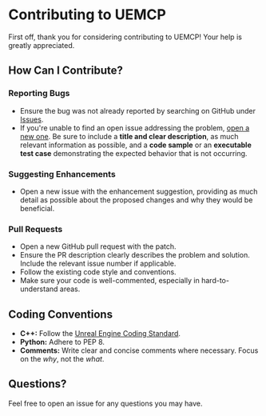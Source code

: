 # Contributing to UEMCP

First off, thank you for considering contributing to UEMCP! Your help is greatly appreciated.

## How Can I Contribute?

### Reporting Bugs

- Ensure the bug was not already reported by searching on GitHub under [Issues](https://github.com/atomantic/UEMCP/issues).
- If you're unable to find an open issue addressing the problem, [open a new one](https://github.com/atomantic/UEMCP/issues/new). Be sure to include a **title and clear description**, as much relevant information as possible, and a **code sample** or an **executable test case** demonstrating the expected behavior that is not occurring.

### Suggesting Enhancements

- Open a new issue with the enhancement suggestion, providing as much detail as possible about the proposed changes and why they would be beneficial.

### Pull Requests

- Open a new GitHub pull request with the patch.
- Ensure the PR description clearly describes the problem and solution. Include the relevant issue number if applicable.
- Follow the existing code style and conventions.
- Make sure your code is well-commented, especially in hard-to-understand areas.

## Coding Conventions

- **C++:** Follow the [Unreal Engine Coding Standard](https://docs.unrealengine.com/en-US/ProgrammingAndScripting/ProgrammingWithCPP/CodingStandard/index.html).
- **Python:** Adhere to PEP 8.
- **Comments:** Write clear and concise comments where necessary. Focus on the *why*, not the *what*.

## Questions?

Feel free to open an issue for any questions you may have.
